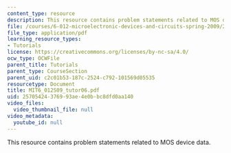 ```yaml
---
content_type: resource
description: This resource contains problem statements related to MOS device data.
file: /courses/6-012-microelectronic-devices-and-circuits-spring-2009/25705424376993ae4e0bbc8dfd0aa140_MIT6_012S09_tutor06.pdf
file_type: application/pdf
learning_resource_types:
- Tutorials
license: https://creativecommons.org/licenses/by-nc-sa/4.0/
ocw_type: OCWFile
parent_title: Tutorials
parent_type: CourseSection
parent_uid: c2c01b53-187c-2524-c792-101569d05535
resourcetype: Document
title: MIT6_012S09_tutor06.pdf
uid: 25705424-3769-93ae-4e0b-bc8dfd0aa140
video_files:
  video_thumbnail_file: null
video_metadata:
  youtube_id: null
---
```

This resource contains problem statements related to MOS device data.